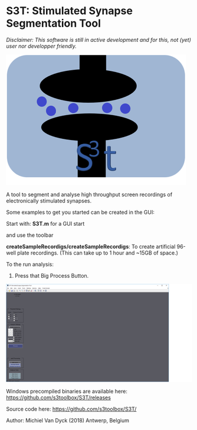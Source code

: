 # S3T: Stimulated Synapse Segmentation Tool
*Disclaimer: This software is still in active development and for this, not (yet) user nor*
*developper friendly.*

![alt text](thelogo.png "S3T Logo")

A tool to segment and analyse high throughput screen recordings of electronically stimulated synapses.

Some examples to get you started can be created in the GUI:

Start with: **S3T.m** for a GUI start

and use the toolbar

**createSampleRecordigs/createSampleRecordigs**: To create artificial 96-well plate recordings.
(This can take up to 1 hour and ~15GB of space.)

To the run analysis:
1) Press that Big Process Button.

![alt text](buttonsExample.png "S3T Logo")

Windows precompiled binaries are available here:
https://github.com/s3toolbox/S3T/releases

Source code here:
https://github.com/s3toolbox/S3T/

Author: Michiel Van Dyck (2018) Antwerp, Belgium

